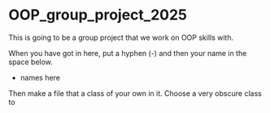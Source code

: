 # OOP_group_project_2025
This is going to be a group project that we work on OOP skills with.

When you have got in here, put a hyphen (-) and then your name in the space below.
- names here





Then make a file that a class of your own in it. Choose a very obscure class to 
